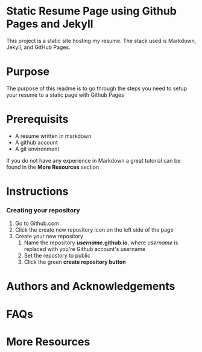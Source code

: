 # Static Resume Page using Github Pages and Jekyll

This project is a static site hosting my resume. The stack used is Markdown, Jekyll, and GitHub Pages.

# Purpose

The purpose of this readme is to go through the steps you need to setup your resume to a static page with Github Pages

# Prerequisits

* A resume written in markdown
* A github account 
* A git environment

If you do not have any experience in Markdown a great tutorial can be found in the **More Resources** section

# Instructions

### Creating your repository

1. Go to Github.com
2. Click the create new repository icon on the left side of the page
3. Create your new repository
    1. Name the repository ***username*.github.io**, where *username* is replaced with you're Github account's username
    2. Set the repostory to public
    3. Click the green **create repository button**

# Authors and Acknowledgements



# FAQs



# More Resources
